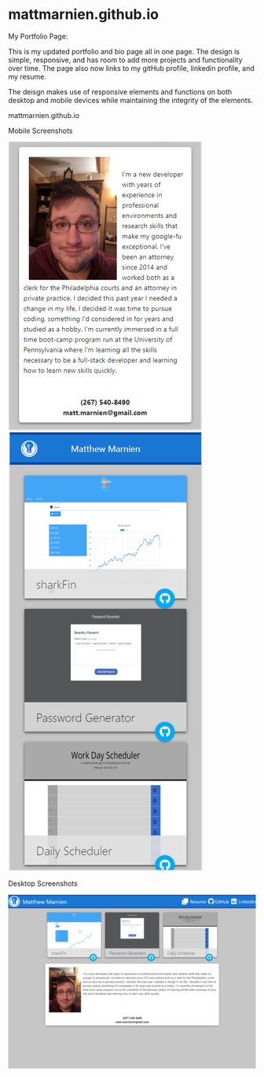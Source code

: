 # mattmarnien.github.io
My Portfolio Page:

This is my updated portfolio and bio page all in one page. The design is simple, responsive, and has room to add more projects and functionality over time. 
The page also now links to my gitHub profile, linkedin profile, and my resume.

The deisgn makes use of responsive elements and functions on both desktop and mobile devices while maintaining the integrity of the elements.

mattmarnien.github.io


Mobile Screenshots

![Image of About Me - Mobile](images/bioMobile.PNG)
![Image of Portfolio - Mobile](images/portMobile.PNG)

Desktop Screenshots


![Image of Portfolio](images/PortDesktop.PNG)


